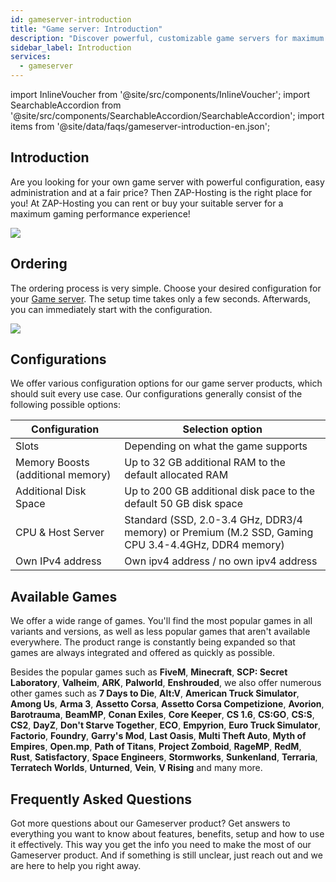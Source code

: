 ```yaml
---
id: gameserver-introduction
title: "Game server: Introduction"
description: "Discover powerful, customizable game servers for maximum performance and easy management with ZAP-Hosting → Learn more now"
sidebar_label: Introduction
services:
  - gameserver
---
```


import InlineVoucher from '@site/src/components/InlineVoucher';
import SearchableAccordion from '@site/src/components/SearchableAccordion/SearchableAccordion';
import items from '@site/data/faqs/gameserver-introduction-en.json';

## Introduction

Are you looking for your own game server with powerful configuration, easy administration and at a fair price? Then ZAP-Hosting is the right place for you! At ZAP-Hosting you can rent or buy your suitable server for a maximum gaming performance experience!

![](https://screensaver01.zap-hosting.com/index.php/s/tnb5i2dSfTWTDxx/preview)

<InlineVoucher />

## Ordering

The ordering process is very simple. Choose your desired configuration for your [Game server](https://zap-hosting.com/en/shop/product/cloud-gameserver/). The setup time takes only a few seconds. Afterwards, you can immediately start with the configuration.

![](https://screensaver01.zap-hosting.com/index.php/s/KCPy4c5xQ9wSAma/preview)





## Configurations

We offer various configuration options for our game server products, which should suit every use case. Our configurations generally consist of the following possible options:

| Configuration            | Selection option |
| --------------------------------- | ---- |
| Slots                             | Depending on what the game supports |
| Memory Boosts (additional memory) | Up to 32 GB additional RAM to the default allocated RAM |
| Additional Disk Space             | Up to 200 GB additional disk pace to the default 50 GB disk space |
| CPU & Host Server           | Standard (SSD, 2.0-3.4 GHz, DDR3/4 memory) or Premium (M.2 SSD, Gaming CPU 3.4-4.4GHz, DDR4 memory) |
| Own IPv4 address             | Own ipv4 address / no own ipv4 address |



## Available Games

We offer a wide range of games. You'll find the most popular games in all variants and versions, as well as less popular games that aren't available everywhere. The product range is constantly being expanded so that games are always integrated and offered as quickly as possible. 

Besides the popular games such as **FiveM**, **Minecraft**, **SCP: Secret Laboratory**, **Valheim**, **ARK**,
**Palworld**, **Enshrouded**, we also offer numerous other games such as **7 Days to Die**, **Alt:V**, **American Truck Simulator**, **Among Us**, **Arma 3**, **Assetto Corsa**, **Assetto Corsa Competizione**, **Avorion**, **Barotrauma**, **BeamMP**, **Conan Exiles**, **Core Keeper**, **CS 1.6**, **CS:GO**, **CS:S**, **CS2**, **DayZ**, **Don't Starve Together**, **ECO**, **Empyrion**, **Euro Truck Simulator**, **Factorio**, **Foundry**, **Garry's Mod**, **Last Oasis**, **Multi Theft Auto**, **Myth of Empires**, **Open.mp**, **Path of Titans**, **Project Zomboid**, **RageMP**, **RedM**, **Rust**, **Satisfactory**, **Space Engineers**, **Stormworks**, **Sunkenland**, **Terraria**, **Terratech Worlds**, **Unturned**, **Vein**, **V Rising** and many more.

## Frequently Asked Questions
Got more questions about our Gameserver product? Get answers to everything you want to know about features, benefits, setup and how to use it effectively. This way you get the info you need to make the most of our Gameserver product. And if something is still unclear, just reach out and we are here to help you right away.
<SearchableAccordion items={items} />


<InlineVoucher />
